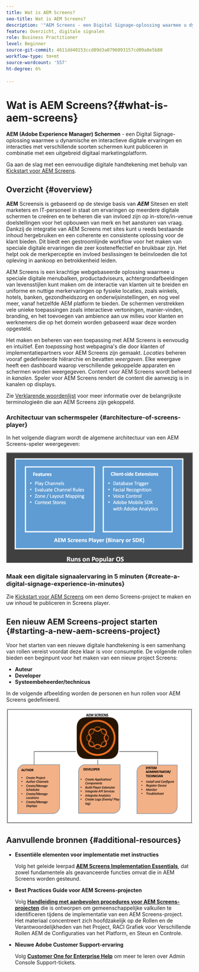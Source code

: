 ```yaml
---
title: Wat is AEM Screens?
seo-title: Wat is AEM Screens?
description: '"AEM Screens - een Digital Signage-oplossing waarmee u dynamische en interactieve digitale ervaringen en interacties met verschillende soorten schermen kunt publiceren in combinatie met een uitgebreid digitaal marketingplatform."'
feature: Overzicht, digitale signalen
role: Business Practitioner
level: Beginner
source-git-commit: 4611dd40153ccd09d3a0796093157cd09a8e5b80
workflow-type: tm+mt
source-wordcount: '557'
ht-degree: 6%

---
```



# Wat is AEM Screens?{#what-is-aem-screens}

**AEM (Adobe Experience Manager) Schermen**  - een Digital Signage-oplossing waarmee u dynamische en interactieve digitale ervaringen en interacties met verschillende soorten schermen kunt publiceren in combinatie met een uitgebreid digitaal marketingplatform.

Ga aan de slag met een eenvoudige digitale handtekening met behulp van [Kickstart voor AEM Screens](kickstart-for-aem-screens.md).

## Overzicht {#overview}

**AEM** Screensis is gebaseerd op de stevige basis van  ***AEM*** Sitesen en stelt marketers en IT-personeel in staat om ervaringen op meerdere digitale schermen te creëren en te beheren die van invloed zijn op in-store/in-venue doelstellingen voor het opbouwen van merk en het aansturen van vraag. Dankzij de integratie van AEM Screens met sites kunt u reeds bestaande inhoud hergebruiken en een coherente en consistente oplossing voor de klant bieden. Dit biedt een gestroomlijnde workflow voor het maken van speciale digitale ervaringen die zeer kosteneffectief en bruikbaar zijn. Het helpt ook de merkperceptie en invloed beslissingen te beïnvloeden die tot opleving in aankoop en betrokkenheid leiden.

AEM Screens is een krachtige webgebaseerde oplossing waarmee u speciale digitale menubalken, productadviseurs, achtergrondafbeeldingen van levensstijlen kunt maken om de interactie van klanten uit te breiden en uniforme en nuttige merkervaringen op fysieke locaties, zoals winkels, hotels, banken, gezondheidszorg en onderwijsinstellingen, en nog veel meer, vanaf hetzelfde AEM platform te bieden. De schermen verstrekken vele unieke toepassingen zoals interactieve vertoningen, manier-vinden, branding, en het toevoegen van ambience aan uw milieu voor klanten en werknemers die op het domein worden gebaseerd waar deze worden opgesteld.

Het maken en beheren van een toepassing met AEM Screens is eenvoudig en intuïtief. Een *toepassing* host webpagina&#39;s die door klanten of implementatiepartners voor AEM Screens zijn gemaakt. *Locaties* beheren vooraf gedefinieerde hiërarchie en bevatten  *weergaven*. Elke weergave heeft een dashboard waarop verschillende gekoppelde apparaten en schermen worden weergegeven. Content voor AEM Screens wordt beheerd in *kanalen*. Speler voor AEM Screens rendert de content die aanwezig is in kanalen op displays.

Zie [Verklarende woordenlijst](screens-glossary.md) voor meer informatie over de belangrijkste terminologieën die aan AEM Screens zijn gekoppeld.

### Architectuur van schermspeler {#architecture-of-screens-player}

In het volgende diagram wordt de algemene architectuur van een AEM Screens-speler weergegeven:

![chlimage_1-21](assets/chlimage_1-29.png)

### Maak een digitale signaalervaring in 5 minuten {#create-a-digital-signage-experience-in-minutes}

Zie [Kickstart voor AEM Screens](kickstart-for-aem-screens.md) om een demo Screens-project te maken en uw inhoud te publiceren in Screens player.

## Een nieuw AEM Screens-project starten {#starting-a-new-aem-screens-project}

Voor het starten van een nieuwe digitale handtekening is een samenhang van rollen vereist voordat deze klaar is voor consumptie. De volgende rollen bieden een beginpunt voor het maken van een nieuw project Screens:

* **Auteur**
* **Developer**
* **Systeembeheerder/technicus**

In de volgende afbeelding worden de personen en hun rollen voor AEM Screens gedefinieerd.

![chlimage_1-30](assets/chlimage_1-30.png)


## Aanvullende bronnen {#additional-resources}

* **Essentiële elementen voor implementatie met instructies**

   Volg het geleide leerpad **[AEM Screens Implementation Essentials](https://guided.adobe.com/?launch=AEM-7a#recommended/solutions/experience-manager)**, dat zowel fundamentele als geavanceerde functies omvat die in AEM Screens worden gesteund.

* **Best Practices Guide voor AEM Screens-projecten**

   Volg **[Handleiding met aanbevolen procedures voor AEM Screens-projecten](https://docs.adobe.com/content/help/en/experience-manager-screens/using/about-guide.html)** die is ontworpen om gemeenschappelijke valkuilen te identificeren tijdens de implementatie van een AEM Screens-project. Het materiaal concentreert zich hoofdzakelijk op de Rollen en de Verantwoordelijkheden van het Project, RACI Grafiek voor Verschillende Rollen AEM de Configuraties van het Platform, en Steun en Controle.

* **Nieuwe Adobe Customer Support-ervaring**

   Volg **[Customer One for Enterprise Help](https://docs.adobe.com/content/help/en/customer-one/using/home.htmlhome.html#)** om meer te leren over Admin Console Support-tickets.
